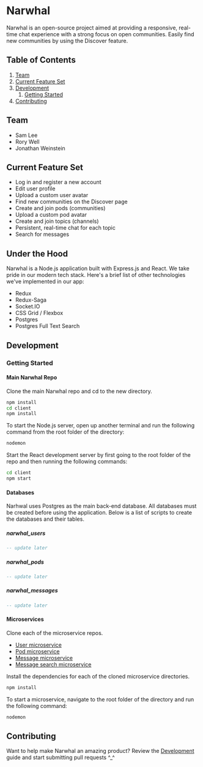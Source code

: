 # Narwhal

Narwhal is an open-source project aimed at providing a responsive, real-time chat experience with a strong focus on open communities. Easily find new communities by using the Discover feature.

## Table of Contents

1. [Team](#team)
1. [Current Feature Set](#current-feature-set)
1. [Development](#development)
    1. [Getting Started](#getting-started)
1. [Contributing](#contributing)

## Team

- Sam Lee
- Rory Well
- Jonathan Weinstein

## Current Feature Set

- Log in and register a new account
- Edit user profile
- Upload a custom user avatar
- Find new communities on the Discover page
- Create and join pods (communities)
- Upload a custom pod avatar
- Create and join topics (channels)
- Persistent, real-time chat for each topic
- Search for messages

## Under the Hood

Narwhal is a Node.js application built with Express.js and React. We take pride in our modern tech stack. Here's a brief list of other technologies we've implemented in our app:

- Redux
- Redux-Saga
- Socket.IO
- CSS Grid / Flexbox
- Postgres
- Postgres Full Text Search

## Development

### Getting Started

#### Main Narwhal Repo

Clone the main Narwhal repo and cd to the new directory.

```sh
npm install
cd client
npm install
```

To start the Node.js server, open up another terminal and run the following command from the root folder of the directory:

```sh
nodemon
```

Start the React development server by first going to the root folder of the repo and then running the following commands:
```sh
cd client
npm start
```

#### Databases

Narhwal uses Postgres as the main back-end database. All databases must be created before using the application. Below is a list of scripts to create the databases and their tables.

##### narwhal_users

```sql
-- update later
```

##### narwhal_pods

```sql
-- update later
```

##### narwhal_messages

```sql
-- update later
```

#### Microservices

Clone each of the microservice repos.

- [User microservice](https://github.com/narwhal-chat/narwhal-user-microservice)
- [Pod microservice](https://github.com/narwhal-chat/narwhal-pod-microservice)
- [Message microservice](https://github.com/narwhal-chat/narwhal-message-microservice)
- [Message search microservice](https://github.com/narwhal-chat/narwhal-message-search-microservice)

Install the dependencies for each of the cloned microservice directories.

```sh
npm install
```

To start a microservice, navigate to the root folder of the directory and run the following command:

```sh
nodemon
```

## Contributing

Want to help make Narwhal an amazing product? Review the [Development](#development) guide and start submitting pull requests ^_^
